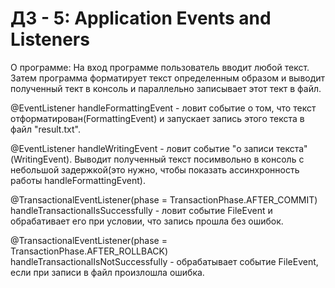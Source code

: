 # ДЗ - 5: Application Events and Listeners
О программе:
На вход программе пользователь вводит любой текст.
Затем программа форматирует текст определенным образом и выводит полученный тект в консоль и параллельно записывает этот тект в файл.

@EventListener
handleFormattingEvent - ловит событие о том, что текст отформатирован(FormattingEvent) и запускает запись этого текста в файл "result.txt".

@EventListener
handleWritingEvent - ловит событие "о записи текста"(WritingEvent). Выводит полученный текст посимвольно в консоль с небольшой задержкой(это нужно, чтобы показать ассинхронность работы
handleFormattingEvent).

 @TransactionalEventListener(phase = TransactionPhase.AFTER_COMMIT)
 handleTransactionalIsSuccessfully - ловит событие FileEvent и обрабативает его при условии, что запись прошла без ошибок.
 
 @TransactionalEventListener(phase = TransactionPhase.AFTER_ROLLBACK)
 handleTransactionalIsNotSuccessfully - обрабатывает событие FileEvent, если при записи в файл произлошла ошибка.
